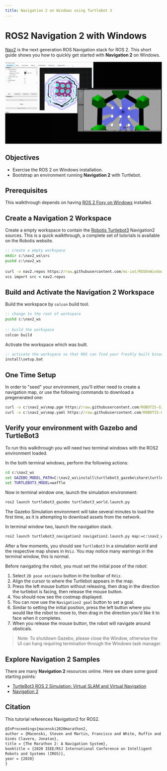 ```yaml
---
title: Navigation 2 on Windows using Turtlebot 3
---
```


# ROS2 Navigation 2 with Windows
[Nav2](https://navigation.ros.org/) is the next generation ROS Navigation stack for ROS 2.
This short guide shows you how to quickly get started with **Navigation 2** on Windows.


![](./nav2.gif)

## Objectives

  * Exercise the ROS 2 on Windows installation.
  * Bootstrap an environment running **Navigation 2** with Turtlebot.

## Prerequisites
This walkthrough depends on having [ROS 2 Foxy on Windows](../GettingStarted/SetupRos2.md) installed.


## Create a Navigation 2 Workspace

Create a empty workspace to contain the [Robotis Turtlebot3](https://emanual.robotis.com/docs/en/platform/turtlebot3/quick-start/) Navigation2 sources. 
This is a quick walkthrough, a complete set of tutorials is available on the Robotis website. 

```bat
:: create a empty workspace
mkdir c:\nav2_ws\src
pushd c:\nav2_ws

curl -o nav2.repos https://raw.githubusercontent.com/ms-iot/ROSOnWindows/master/docs/ros2/navigation2_foxy.repos
vcs import src < nav2.repos
```

## Build and Activate the Navigation 2 Workspace

Build the workspace by `colcon` build tool.

```bat
:: change to the root of workspace
pushd c:\nav2_ws

:: build the workspace
colcon build
```

Activate the workspace which was built.

```bat
:: activate the workspace so that ROS can find your freshly built binaries.
install\setup.bat
```

## One Time Setup
In order to "seed" your environment, you'll either need to create a navigation map, or use the following commands to download a pregenerated one:
```cmd
curl -o c:\nav2_ws\map.pgm https://raw.githubusercontent.com/ROBOTIS-GIT/turtlebot3/master/turtlebot3_navigation/maps/map.pgm
curl -o c:\nav2_ws\map.yaml https://raw.githubusercontent.com/ROBOTIS-GIT/turtlebot3/master/turtlebot3_navigation/maps/map.yaml
```


## Verify your environment with Gazebo and TurtleBot3

To run this walkthrough you will need two terminal windows with the ROS2 environment loaded. 

In the both terminal windows, perform the following actions:

```bat
cd c:\nav2_ws
set GAZEBO_MODEL_PATH=C:\nav2_ws\install\turtlebot3_gazebo\share\turtlebot3_gazebo\models;%GAZEBO_MODEL_PATH%
set TURTLEBOT3_MODEL=waffle
```

Now in terminal window one, launch the simulation environment:

```cmd
ros2 launch turtlebot3_gazebo turtlebot3_world.launch.py
```
The Gazebo Simulation environment will take several minutes to load the first time, as it is attempting to download assets from the network.

In terminal window two, launch the navigation stack.
```cmd
ros2 launch turtlebot3_navigation2 navigation2.launch.py map:=c:\nav2_ws\map.yaml
```

After a few moments, you should see `TurtleBot3` in a simulation world and the respective map shows in `RViz`. You may notice many warnings in the terminal window, this is normal. 

Before navigating the robot, you must set the initial pose of the robot:

1. Select `2D pose estimate` button in the toolbar of `RViz`.
1. Align the cursor to where the Turtlebot appears in the map.
1. Press the left mouse button without releasing, then drag in the direction the turtlebot is facing, then release the mouse button. 
1. You should now see the costmap displayed.
1. You can now use the `Navigation2 goal` button to set a goal. 
1. Similar to setting the initial position, press the left button where you would like the robot to move to, then drag in the direction you'd like it to face when it completes. 
1. When you release the mouse button, the robot will navigate around obsticals. 

> Note: To shutdown Gazebo, please close the Window, otherwise the UI can hang requiring termination through the Windows task manager.

## Explore Navigation 2 Samples

There are many **Navigation 2** resources online.
Here we share some good starting points:

* [TurtleBot3 ROS 2 Simulation: Virtual SLAM and Virtual Navigation][turtlebot3ros2]
* [Navigation 2][nav2]


## Citation
This tutorial references Navigation2 for ROS2. 
```
@InProceedings{macenski2020marathon2,
author = {Macenski, Steven and Martin, Francisco and White, Ruffin and Ginés Clavero, Jonatan},
title = {The Marathon 2: A Navigation System},
booktitle = {2020 IEEE/RSJ International Conference on Intelligent Robots and Systems (IROS)},
year = {2020}
}
```


[nav2]: https://ros-planning.github.io/navigation2/
[turtlebot3ros2]: http://emanual.robotis.com/docs/en/platform/turtlebot3/ros2_simulation/#ros-2-simulation
[vsdevcmd]: https://docs.microsoft.com/en-us/dotnet/framework/tools/developer-command-prompt-for-vs
